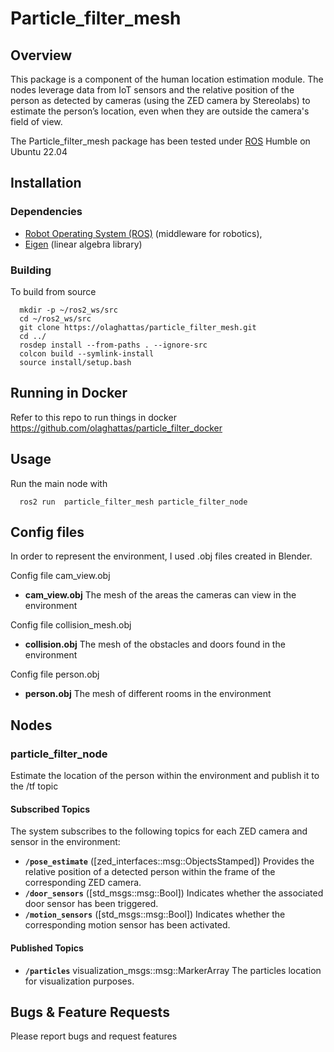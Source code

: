 # Particle_filter_mesh

## Overview

This package is a component of the human location estimation module. The nodes leverage data from IoT sensors and the relative position of the person as detected by cameras (using the ZED camera by Stereolabs) to estimate the person’s location, even when they are outside the camera's field of view.

The Particle_filter_mesh package has been tested under [ROS] Humble on Ubuntu 22.04

## Installation

### Dependencies

- [Robot Operating System (ROS)](http://wiki.ros.org) (middleware for robotics),
- [Eigen] (linear algebra library)

### Building

To build from source

``` 
  mkdir -p ~/ros2_ws/src
  cd ~/ros2_ws/src
  git clone https://olaghattas/particle_filter_mesh.git
  cd ../
  rosdep install --from-paths . --ignore-src
  colcon build --symlink-install
  source install/setup.bash
``` 
## Running in Docker

Refer to this repo to run things in docker https://github.com/olaghattas/particle_filter_docker

## Usage
Run the main node with
``` 
  ros2 run  particle_filter_mesh particle_filter_node
```

## Config files
In order to represent the environment, I used .obj files created in Blender.

Config file cam_view.obj

* **cam_view.obj** The mesh of the areas the cameras can view in the environment

Config file collision_mesh.obj

* **collision.obj** The mesh of the obstacles and doors found in the environment 

Config file person.obj

* **person.obj** The mesh of different rooms in the environment

## Nodes

### particle_filter_node

Estimate the location of the person within the environment and publish it to the /tf topic

#### Subscribed Topics
The system subscribes to the following topics for each ZED camera and sensor in the environment:

* **`/pose_estimate`** ([zed_interfaces::msg::ObjectsStamped])
  Provides the relative position of a detected person within the frame of the corresponding ZED camera.
* **`/door_sensors`** ([std_msgs::msg::Bool])
 Indicates whether the associated door sensor has been triggered.
* **`/motion_sensors`** ([std_msgs::msg::Bool])
  Indicates whether the corresponding motion sensor has been activated.

#### Published Topics

* **`/particles`** visualization_msgs::msg::MarkerArray
  The particles location for visualization purposes.
  

## Bugs & Feature Requests

Please report bugs and request features


[ROS]: http://www.ros.org
[rviz]: http://wiki.ros.org/rviz
[Eigen]: http://eigen.tuxfamily.org
